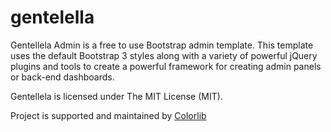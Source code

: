 # gentelella

Gentellela Admin is a free to use Bootstrap admin template.
This template uses the default Bootstrap 3 styles along with a variety of powerful jQuery plugins and tools to create a powerful framework for creating admin panels or back-end dashboards.


Gentellela is licensed under The MIT License (MIT).

Project is supported and maintained by [Colorlib](https://colorlib.com/ "Colorlib - Make Your Firs Blog")
